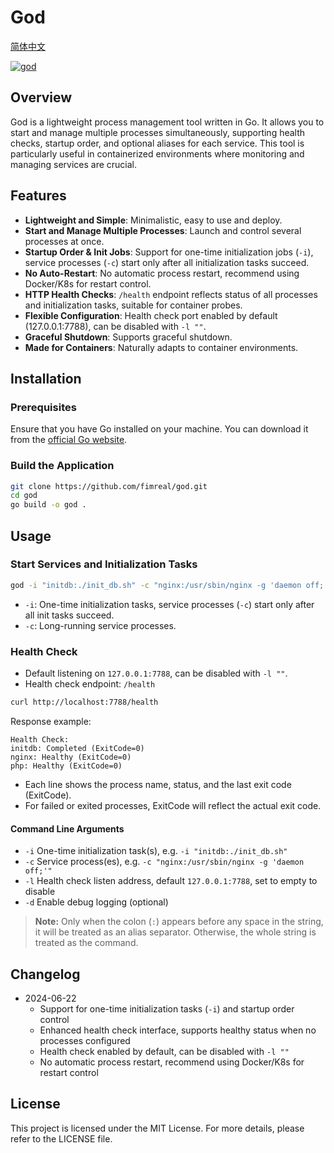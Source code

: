 # God

[简体中文](./README_zh.md)

[![god](https://github.com/fimreal/god/actions/workflows/release_build.yaml/badge.svg)](https://github.com/fimreal/god/actions/workflows/release_build.yaml)

## Overview 

God is a lightweight process management tool written in Go. It allows you to start and manage multiple processes simultaneously, supporting health checks, startup order, and optional aliases for each service. This tool is particularly useful in containerized environments where monitoring and managing services are crucial.

## Features

- **Lightweight and Simple**: Minimalistic, easy to use and deploy.
- **Start and Manage Multiple Processes**: Launch and control several processes at once.
- **Startup Order & Init Jobs**: Support for one-time initialization jobs (`-i`), service processes (`-c`) start only after all initialization tasks succeed.
- **No Auto-Restart**: No automatic process restart, recommend using Docker/K8s for restart control.
- **HTTP Health Checks**: `/health` endpoint reflects status of all processes and initialization tasks, suitable for container probes.
- **Flexible Configuration**: Health check port enabled by default (127.0.0.1:7788), can be disabled with `-l ""`.
- **Graceful Shutdown**: Supports graceful shutdown.
- **Made for Containers**: Naturally adapts to container environments.

## Installation

### Prerequisites

Ensure that you have Go installed on your machine. You can download it from the [official Go website](https://golang.org/dl/).

### Build the Application

```bash
git clone https://github.com/fimreal/god.git
cd god
go build -o god .
```

## Usage

### Start Services and Initialization Tasks

```bash
god -i "initdb:./init_db.sh" -c "nginx:/usr/sbin/nginx -g 'daemon off;'" -c "php:php-fpm"
```
- `-i`: One-time initialization tasks, service processes (`-c`) start only after all init tasks succeed.
- `-c`: Long-running service processes.

### Health Check

- Default listening on `127.0.0.1:7788`, can be disabled with `-l ""`.
- Health check endpoint: `/health`

```bash
curl http://localhost:7788/health
```

Response example:
```
Health Check:
initdb: Completed (ExitCode=0)
nginx: Healthy (ExitCode=0)
php: Healthy (ExitCode=0)
```

- Each line shows the process name, status, and the last exit code (ExitCode).
- For failed or exited processes, ExitCode will reflect the actual exit code.

#### Command Line Arguments
- `-i`  One-time initialization task(s), e.g. `-i "initdb:./init_db.sh"`
- `-c`  Service process(es), e.g. `-c "nginx:/usr/sbin/nginx -g 'daemon off;'"`
- `-l`  Health check listen address, default `127.0.0.1:7788`, set to empty to disable
- `-d`  Enable debug logging (optional)

> **Note:** Only when the colon (`:`) appears before any space in the string, it will be treated as an alias separator. Otherwise, the whole string is treated as the command.

## Changelog

- 2024-06-22
  - Support for one-time initialization tasks (`-i`) and startup order control
  - Enhanced health check interface, supports healthy status when no processes configured
  - Health check enabled by default, can be disabled with `-l ""`
  - No automatic process restart, recommend using Docker/K8s for restart control

## License

This project is licensed under the MIT License. For more details, please refer to the LICENSE file.
